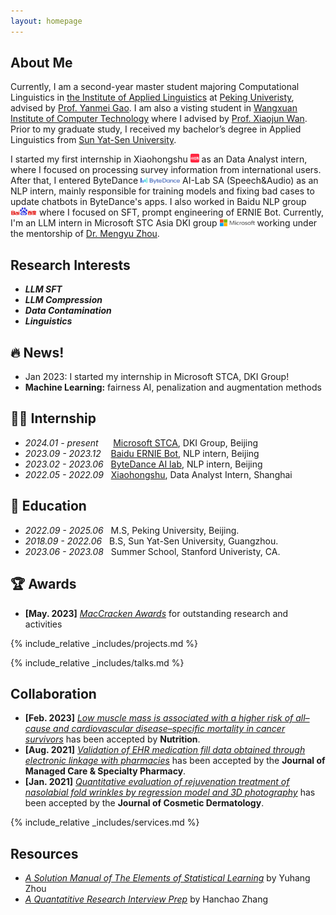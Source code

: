 ```yaml
---
layout: homepage
---
```


## About Me

Currently, I am a second-year master student majoring Computational Linguistics in [the Institute of Applied Linguistics](https://sfl.pku.edu.cn/) at [Peking Univeristy](https://www.pku.edu.cn/), advised by [Prof. Yanmei Gao](https://sfl.pku.edu.cn/szdw1/zzjs/wgyyxjyyyyxyjs_20220407164432484604/gym/index.htm). I am also a visting student in [Wangxuan Institute of Computer Technology](https://www.icst.pku.edu.cn/) where I  advised by [Prof. Xiaojun Wan](https://wanxiaojun.github.io/). Prior to my graduate study, I received my bachelor’s degree in Applied Linguistics from [Sun Yat-Sen University](https://www.sysu.edu.cn/). 



I started my first internship in Xiaohongshu <img src="assets/img/xiaohongshu1.svg" style="width:1em;" /> as an Data Analyst intern, where I focused on processing survey information from international users. After that, I entered ByteDance <img src="assets/img/bytedance.svg" style="width:4.5em;" /> AI-Lab SA (Speech&Audio) as an NLP intern, mainly responsible for training models and fixing bad cases to update chatbots in ByteDance's apps. I also worked in Baidu NLP group <img src="assets/img/baidu.png" style="width:3em;" /> where I focused on SFT, prompt engineering of ERNIE Bot. Currently, I'm an LLM intern in Microsoft STC Asia DKI group <img src="assets/img/microsoft.svg" style="width:4em;" /> working under the mentorship of [Dr. Mengyu Zhou](https://www.microsoft.com/en-us/research/people/mezho/). 


## Research Interests
- ***LLM SFT***
- ***LLM Compression***
- ***Data Contamination***
- ***Linguistics***


## 🔥 News!
- Jan 2023: I started my internship in Microsoft STCA, DKI Group! 
- **Machine Learning:** fairness AI, penalization and augmentation methods


## 👩‍💻 Internship
- *2024.01 - present* &nbsp;&nbsp;&nbsp;&nbsp; [Microsoft STCA](https://www.microsoft.com/en-us/research/group/data-knowledge-intelligence/), DKI Group, Beijing
- *2023.09 - 2023.12* &nbsp;&nbsp;&nbsp;[Baidu ERNIE Bot]((https://nlp.baidu.com/homepage/index)), NLP intern, Beijing
- *2023.02 - 2023.06*  &nbsp;&nbsp;[ByteDance AI lab](https://www.bytedance.com/en/), NLP intern, Beijing
- *2022.05 - 2022.09*  &nbsp;&nbsp;[Xiaohongshu](√), Data Analyst Intern, Shanghai


## 📖 Education

- *2022.09 - 2025.06* &nbsp;&nbsp;M.S, Peking University, Beijing.
- *2018.09 - 2022.06* &nbsp;&nbsp;B.S, Sun Yat-Sen University, Guangzhou.
- *2023.06 - 2023.08* &nbsp;&nbsp;Summer School, Stanford Univeristy, CA.




## 🏆 Awards
- **[May. 2023]** <a href="https://gsas.nyu.edu/admissions/financial-aid/graduate-school-fellowships-and-assistantships.html" target="_blank">*MacCracken Awards*</a> for outstanding research and activities


<!-- {% include_relative _includes/publications.md %} -->

{% include_relative _includes/projects.md %}

{% include_relative _includes/talks.md %}







## Collaboration

<!-- - **[Feb. 2020]** Our paper about incremental learning is accepted to CVPR 2020.
- **[Feb. 2020]** We will host the ACM Multimedia Asia 2020 conference in Singapore!
- **[Sept. 2019]** Our paper about few-shot learning is accepted to NeurIPS 2019. -->
- **[Feb. 2023]** <a href="https://www.sciencedirect.com/science/article/pii/S089990072200346X" target="_blank">*Low muscle mass is associated with a higher risk of all–cause and cardiovascular disease–specific mortality in cancer survivors*</a> has been accepted by **Nutrition**. 
- **[Aug. 2021]** <a href="https://www.jmcp.org/doi/full/10.18553/jmcp.2021.27.10.1482" target="_blank">*Validation of EHR medication fill data obtained through electronic linkage with pharmacies*</a> has been accepted by the **Journal of Managed Care & Specialty Pharmacy**.
- **[Jan. 2021]** <a href="https://onlinelibrary.wiley.com/doi/abs/10.1111/jocd.13486" target="_blank">*Quantitative evaluation of rejuvenation treatment of nasolabial fold wrinkles by regression model and 3D photography*</a> has been accepted by the **Journal of Cosmetic Dermatology**.


{% include_relative _includes/services.md %}


## Resources

<!-- https://yuhangzhou88.github.io/ESL_Solution/  -->
- <a href="https://yuhangzhou88.github.io/ESL_Solution/" target="_blank">*A Solution Manual of The Elements of Statistical Learning*</a> by Yuhang Zhou 
- <a href="https://github.com/Hanchao-Zhang/LeetQuant-Note/blob/main/Quant%20Research.pdf" target="_blank">*A Quantatitive Research Interview Prep*</a> by Hanchao Zhang



